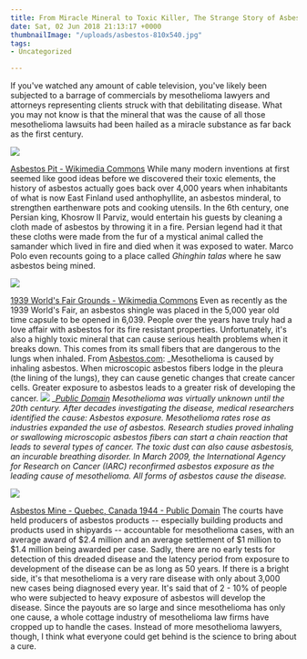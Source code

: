 ```yaml
---
title: From Miracle Mineral to Toxic Killer, The Strange Story of Asbestos
date: Sat, 02 Jun 2018 21:13:17 +0000
thumbnailImage: "/uploads/asbestos-810x540.jpg"
tags:
- Uncategorized

---
```

If you've watched any amount of cable television, you've likely been subjected to a barrage of commercials by mesothelioma lawyers and attorneys representing clients struck with that debilitating disease. What you may not know is that the mineral that was the cause of all those mesothelioma lawsuits had been hailed as a miracle substance as far back as the first century. 

![](http://newsattorneys.staging.wpengine.com/wp-content/uploads/2018/05/Asbestos_pit_-_panoramio-1024x565.jpg) 

[Asbestos Pit - Wikimedia Commons](https://commons.wikimedia.org/wiki/File:Asbestos_pit_-_panoramio.jpg) While many modern inventions at first seemed like good ideas before we discovered their toxic elements, the history of asbestos actually goes back over 4,000 years when inhabitants of what is now East Finland used anthophyllite, an asbestos minderal, to strengthen earthenware pots and cooking utensils. In the 6th century, one Persian king, Khosrow II Parviz, would entertain his guests by cleaning a cloth made of asbestos by throwing it in a fire. Persian legend had it that these cloths were made from the fur of a mystical animal called the samander which lived in fire and died when it was exposed to water. Marco Polo even recounts going to a place called _Ghinghin talas_ where he saw asbestos being mined. 

![](http://newsattorneys.staging.wpengine.com/wp-content/uploads/2018/05/1939-worlds-fair-grounds-1.jpg) 

[1939 World's Fair Grounds - Wikimedia Commons](https://commons.wikimedia.org/wiki/File:-Fountains,_1939_New_York_World%27s_Fair,_with_Trylon_and_Perisphere_in_Background-_MET_DP103123.jpg) Even as recently as the 1939 World's Fair, an asbestos shingle was placed in the 5,000 year old time capsule to be opened in 6,039. People over the years have truly had a love affair with asbestos for its fire resistant properties. Unfortunately, it's also a highly toxic mineral that can cause serious health problems when it breaks down. This comes from its small fibers that are dangerous to the lungs when inhaled. From [Asbestos.com](https://www.asbestos.com/mesothelioma/causes/): _Mesothelioma is caused by inhaling asbestos. When microscopic asbestos fibers lodge in the pleura (the lining of the lungs), they can cause genetic changes that create cancer cells. Greater exposure to asbestos leads to a greater risk of developing the cancer. ![](http://newsattorneys.staging.wpengine.com/wp-content/uploads/2018/05/Durabestos_advertisement.jpg) _[_Public Domain_](https://commons.wikimedia.org/w/index.php?curid=15434748) _Mesothelioma was virtually unknown until the 20th century. After decades investigating the disease, medical researchers identified the cause: Asbestos exposure. Mesothelioma rates rose as industries expanded the use of asbestos. Research studies proved inhaling or swallowing microscopic asbestos fibers can start a chain reaction that leads to several types of cancer. The toxic dust can also cause asbestosis, an incurable breathing disorder. In March 2009, the International Agency for Research on Cancer (IARC) reconfirmed asbestos exposure as the leading cause of mesothelioma. All forms of asbestos cause the disease._ 

![](http://newsattorneys.staging.wpengine.com/wp-content/uploads/2018/05/asbestos-mine-canada-1944.jpg) 

[Asbestos Mine - Quebec, Canada 1944 - Public Domain](https://commons.wikimedia.org/w/index.php?curid=56279338) The courts have held producers of asbestos products -- especially building products and products used in shipyards -- accountable for mesothelioma cases, with an average award of $2.4 million and an average settlement of $1 million to $1.4 million being awarded per case. Sadly, there are no early tests for detection of this dreaded disease and the latency period from exposure to development of the disease can be as long as 50 years. If there is a bright side, it's that mesothelioma is a very rare disease with only about 3,000 new cases being diagnosed every year. It's said that of 2 - 10% of people who were subjected to heavy exposure of asbestos will develop the disease. Since the payouts are so large and since mesothelioma has only one cause, a whole cottage industry of mesothelioma law firms have cropped up to handle the cases. Instead of more mesothelioma lawyers, though, I think what everyone could get behind is the science to bring about a cure.